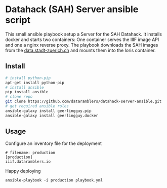 # Datahack (SAH) Server ansible script
This small ansible playbook setup a Server for the SAH Datahack. It installs docker and starts two containers: One container serves the IIIF image API and one a nginx reverse proxy. The playbook downloads the SAH images from the [data.stadt-zuerich.ch](https://data.stadt-zuerich.ch/dataset/sozialarchiv-sah) and mounts them into the loris container.
## Install 
```bash
# install python-pip
apt-get install python-pip
# install ansible
pip install ansible
# clone repo
git clone https://github.com/dataramblers/datahack-server-ansible.git
# get required ansible roles
ansible-galaxy install geerlingguy.pip
ansible-galaxy install geerlingguy.docker
```
## Usage
Configure an inventory file for the deployment
```
# filename: production
[production]
iiif.dataramblers.io
``` 
Happy deploying
```
ansible-playbook -i production playbook.yml
```